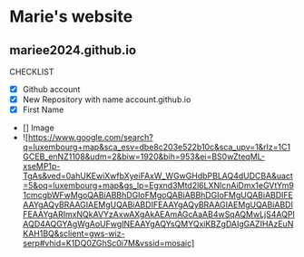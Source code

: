 # Marie's website
## mariee2024.github.io
CHECKLIST
- [x] Github account
- [x] New Repository with name account.github.io
- [x] First Name
- [] Image
- ![https://www.google.com/search?q=luxembourg+map&sca_esv=dbe8c203e522b10c&sca_upv=1&rlz=1C1GCEB_enNZ1108&udm=2&biw=1920&bih=953&ei=BS0wZteqML-xseMP1p-TgAs&ved=0ahUKEwiXwfbXyeiFAxW_WGwGHdbPBLAQ4dUDCBA&uact=5&oq=luxembourg+map&gs_lp=Egxnd3Mtd2l6LXNlcnAiDmx1eGVtYm91cmcgbWFwMgoQABiABBhDGIoFMgoQABiABBhDGIoFMgUQABiABDIFEAAYgAQyBRAAGIAEMgUQABiABDIFEAAYgAQyBRAAGIAEMgUQABiABDIFEAAYgARImxNQkAVYzAxwAXgAkAEAmAGcAaAB4wSqAQMwLjS4AQPIAQD4AQGYAgWgAoUFwgINEAAYgAQYsQMYQxiKBZgDAIgGAZIHAzEuNKAH1BQ&sclient=gws-wiz-serp#vhid=K1DQ0ZGhSc0i7M&vssid=mosaic]

